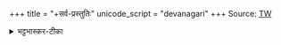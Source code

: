 +++
title = "+सर्व-प्रस्तुतिः"
unicode_script = "devanagari"
+++
Source: [TW](https://archive.org/details/taittiriya/taittiriya_aranyaka_bhaskara_01/page/n2/mode/1up?view=theater)


<details><summary>भट्टभास्कर-टीका</summary>

एवं व्याख्याता इष्टिपशुसोमाग्नीनां तद्विकृतीनां च मन्त्राः, ब्राह्मणभागाश्च ।  
इदानीं तच्छेषभूतम् आरण्येऽनुवाक्यं तन्त्रं व्याख्यास्यामः ।  

अत्राहुः - 

> होतॄन् प्रवर्ग्य-काण्डे च  
> याश्चोपनिषदो विदुः ।  
> अरुणाम्नाय-विधी चैव  
> काठके परिकीर्तिताः ॥  
> 
> रुद्रा नारायणश्चैव  
> मेधो यश्चैव पित्रियः ।  
> एतदारण्यकं सर्वं  
> नाव्रती श्रोतुमर्हति ॥ 

इति ।

किञ्च - 

> कल्पे पितृविधिश्चैव  
> प्रवर्ग्यविधिरेव च ।  
> अरुणाम्नाय-विधी चैव  
> शतरुद्र-विधिस्तथा ॥  
> कल्पेषु तु य आम्नाता  
> मन्त्रास्तानप्यतन्द्रितः ।  
> यथाक्रमम् उपाकृत्य  
> त्वधीयीतेति चोच्यते ॥

अत्र सन्त्य् अष्टौ काठके काण्डानि  
कठमुनिना दृष्टानि  
सावित्र-नाचिकेत-चातुर्होत्र-वैश्वसृजारुण-केतुकाख्यानि पञ्चाग्निचित्यानि  
दिवश्येनयोऽपामाश्चेष्टयः स्वाध्यायब्राह्मणम् अष्टमम् इति ।  

</details>
